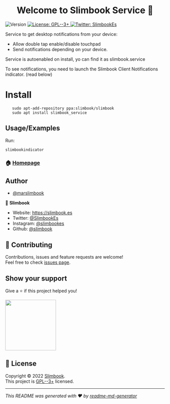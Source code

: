 <h1 align="center">Welcome to Slimbook Service 👋</h1>
<p>
  <img alt="Version" src="https://img.shields.io/badge/version-0.2-blue.svg?cacheSeconds=2592000" />
  <a href="https://www.gnu.org/licenses/gpl-3.0.html" target="_blank">
    <img alt="License: GPL--3+" src="https://img.shields.io/badge/License-GPL--3+-yellow.svg" />
  </a>
  <a href="https://twitter.com/Slimbook" target="_blank">
    <img alt="Twitter: SlimbookEs" src="https://img.shields.io/twitter/follow/Slimbook.svg?style=social" />
  </a>
</p>


Service to get desktop notifications from your device:
* Allow double tap enable/disable touchpad
* Send notifications depending on your device.

Service is autoenabled on install, yo can find it as slimbook.service

To see notifications, you need to launch the Slimbook Client Notifications indicator. (read below)

# Install
```shell
   sudo apt-add-repository ppa:slimbook/slimbook
   sudo apt install slimbook_service
```

## Usage/Examples
Run:

```
slimbookindicator
```

### 🏠 [Homepage](https://github.com/slimbook/slimbookrgbkeyboard)

## Author

- [@marslimbook](https://www.github.com/marslimbook)

👤 **Slimbook**

* Website: https://slimbook.es
* Twitter: [@SlimbookEs](https://twitter.com/SlimbookEs)
* Instagram: [@slimbookes](https://www.instagram.com/slimbookes/)
* Github: [@slimbook](https://github.com/slimbook)

## 🤝 Contributing

Contributions, issues and feature requests are welcome!<br />Feel free to check [issues page](https://github.com/slimbook/slimbookrgbkeyboard/issues). 

## Show your support

Give a ⭐️ if this project helped you!

<a href="https://www.patreon.com/slimbook">
  <img src="https://c5.patreon.com/external/logo/become_a_patron_button@2x.png" width="160">
</a>

## 📝 License

Copyright © 2022 [Slimbook](https://github.com/slimbook).<br />
This project is [GPL--3+](https://www.gnu.org/licenses/gpl-3.0.html) licensed.

***
_This README was generated with ❤️ by [readme-md-generator](https://github.com/kefranabg/readme-md-generator)_
